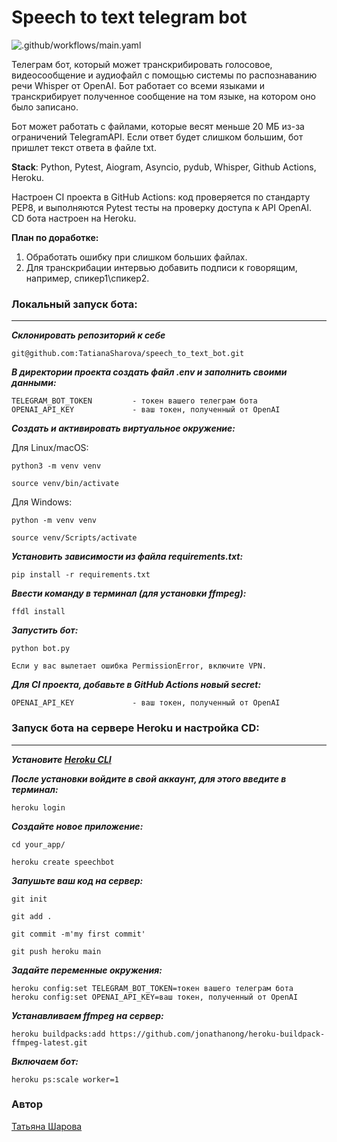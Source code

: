 # **Speech to text telegram bot**

![.github/workflows/main.yaml](https://github.com/TatianaSharova/speech_to_text_bot/actions/workflows/main.yml/badge.svg)

Телеграм бот, который может транскрибировать голосовое, видеосообщение и аудиофайл c помощью системы по распознаванию речи Whisper от OpenAI. Бот работает со всеми языками и транскрибирует полученное сообщение на том языке, на котором оно было записано.  

Бот может работать с файлами, которые весят меньше 20 МБ из-за ограничений TelegramAPI.
Если ответ будет слишком большим, бот пришлет текст ответа в файле txt.

**Stack**: Python, Pytest, Aiogram, Asyncio, pydub, Whisper, Github Actions, Heroku.

Настроен CI проекта в GitHub Actions: код проверяется по стандарту PEP8, и выполняются Pytest тесты на проверку доступа к API OpenAI.
CD бота настроен на Heroku.

**План по доработке:**
1. Обработать ошибку при слишком больших файлах.
2. Для транскрибации интервью добавить подписи к говорящим, например, спикер1\спикер2.

### Локальный запуск бота:
--------------------------

**_Склонировать репозиторий к себе_**
```
git@github.com:TatianaSharova/speech_to_text_bot.git
```
**_В директории проекта создать файл .env и заполнить своими данными:_**
```
TELEGRAM_BOT_TOKEN         - токен вашего телеграм бота
OPENAI_API_KEY             - ваш токен, полученный от OpenAI
```
**_Создать и активировать виртуальное окружение:_**

Для Linux/macOS:
```
python3 -m venv venv
```
```
source venv/bin/activate
```
Для Windows:
```
python -m venv venv
```
```
source venv/Scripts/activate
```
**_Установить зависимости из файла requirements.txt:_**
```
pip install -r requirements.txt
```
**_Ввести команду в терминал (для установки ffmpeg):_**
```
ffdl install
```
**_Запустить бот:_**
```
python bot.py
```
```
Если у вас вылетает ошибка PermissionError, включите VPN.
```
**_Для CI проекта, добавьте в GitHub Actions новый secret:_**
```
OPENAI_API_KEY             - ваш токен, полученный от OpenAI
```

### Запуск бота на сервере Heroku и настройка CD:  
-------------------------------------------------

**_Установите [Heroku CLI](https://devcenter.heroku.com/articles/heroku-cli)_**  

**_После установки войдите в свой аккаунт, для этого введите в терминал:_**  
```
heroku login
```
**_Создайте новое приложение:_**
```
cd your_app/
```
```
heroku create speechbot
```
**_Запушьте ваш код на сервер:_**
```
git init
```
```
git add .
```
```
git commit -m'my first commit'
```
```
git push heroku main
```
**_Задайте переменные окружения:_**
```
heroku config:set TELEGRAM_BOT_TOKEN=токен вашего телеграм бота
heroku config:set OPENAI_API_KEY=ваш токен, полученный от OpenAI
```
**_Устанавливаем ffmpeg на сервер:_**
```
heroku buildpacks:add https://github.com/jonathanong/heroku-buildpack-ffmpeg-latest.git
```
**_Включаем бот:_**
```
heroku ps:scale worker=1
```

### Автор
[Татьяна Шарова](https://github.com/TatianaSharova)
